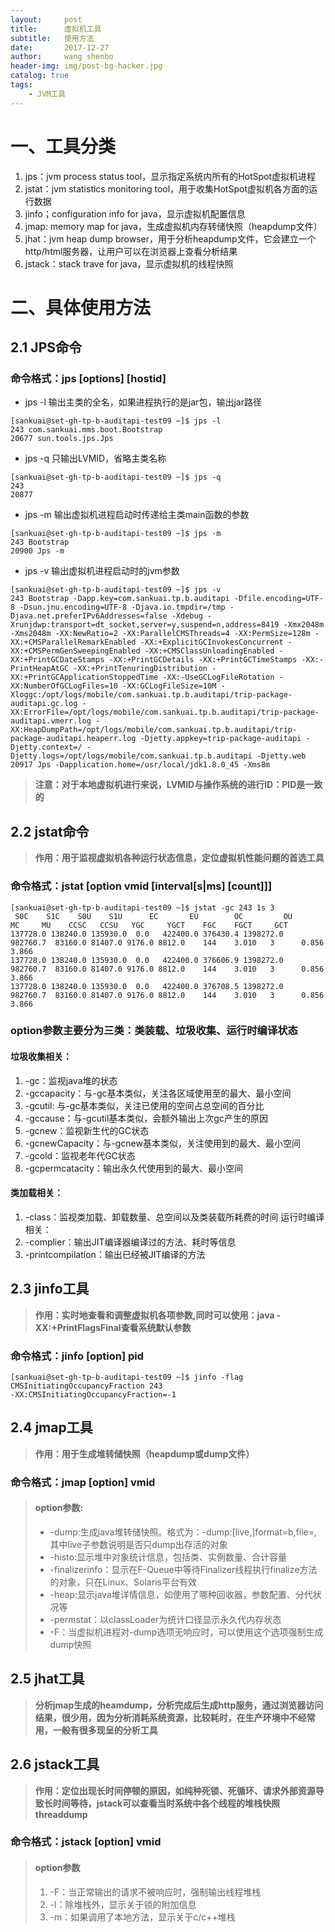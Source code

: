 ```yaml
---
layout:     post
title:      虚拟机工具
subtitle:   使用方法
date:       2017-12-27
author:     wang shenbo
header-img: img/post-bg-hacker.jpg
catalog: true
tags:
    - JVM工具
---
```


# 一、工具分类
  1. jps：jvm process status tool，显示指定系统内所有的HotSpot虚拟机进程
  2. jstat：jvm statistics monitoring tool，用于收集HotSpot虚拟机各方面的运行数据
  3. jinfo；configuration info for java，显示虚拟机配置信息
  4. jmap: memory map for java，生成虚拟机内存转储快照（heapdump文件）
  5. jhat：jvm heap dump browser，用于分析heapdump文件，它会建立一个http/html服务器，让用户可以在浏览器上查看分析结果
  6. jstack：stack trave for java，显示虚拟机的线程快照

# 二、具体使用方法
## 2.1 JPS命令
### 命令格式：jps [options] [hostid]
- jps -l 输出主类的全名，如果进程执行的是jar包，输出jar路径
```
[sankuai@set-gh-tp-b-auditapi-test09 ~]$ jps -l
243 com.sankuai.mms.boot.Bootstrap
20677 sun.tools.jps.Jps
```

-  jps -q 只输出LVMID，省略主类名称
```
[sankuai@set-gh-tp-b-auditapi-test09 ~]$ jps -q
243
20877
```
- jps -m 输出虚拟机进程启动时传递给主类main函数的参数
```
[sankuai@set-gh-tp-b-auditapi-test09 ~]$ jps -m
243 Bootstrap
20900 Jps -m
```
- jps -v 输出虚拟机进程启动时的jvm参数
```
[sankuai@set-gh-tp-b-auditapi-test09 ~]$ jps -v
243 Bootstrap -Dapp.key=com.sankuai.tp.b.auditapi -Dfile.encoding=UTF-8 -Dsun.jnu.encoding=UTF-8 -Djava.io.tmpdir=/tmp -Djava.net.preferIPv6Addresses=false -Xdebug -Xrunjdwp:transport=dt_socket,server=y,suspend=n,address=8419 -Xmx2048m -Xms2048m -XX:NewRatio=2 -XX:ParallelCMSThreads=4 -XX:PermSize=128m -XX:+CMSParallelRemarkEnabled -XX:+ExplicitGCInvokesConcurrent -XX:+CMSPermGenSweepingEnabled -XX:+CMSClassUnloadingEnabled -XX:+PrintGCDateStamps -XX:+PrintGCDetails -XX:+PrintGCTimeStamps -XX:-PrintHeapAtGC -XX:+PrintTenuringDistribution -XX:+PrintGCApplicationStoppedTime -XX:-UseGCLogFileRotation -XX:NumberOfGCLogFiles=10 -XX:GCLogFileSize=10M -Xloggc:/opt/logs/mobile/com.sankuai.tp.b.auditapi/trip-package-auditapi.gc.log -XX:ErrorFile=/opt/logs/mobile/com.sankuai.tp.b.auditapi/trip-package-auditapi.vmerr.log -XX:HeapDumpPath=/opt/logs/mobile/com.sankuai.tp.b.auditapi/trip-package-auditapi.heaperr.log -Djetty.appkey=trip-package-auditapi -Djetty.context=/ -Djetty.logs=/opt/logs/mobile/com.sankuai.tp.b.auditapi -Djetty.web
20917 Jps -Dapplication.home=/usr/local/jdk1.8.0_45 -Xms8m
```

> **注意：对于本地虚拟机进行来说，LVMID与操作系统的进行ID：PID是一致的**

## 2.2 jstat命令
> __作用：用于监视虚拟机各种运行状态信息，定位虚拟机性能问题的首选工具__

### 命令格式：jstat [option vmid [interval[s|ms] [count]]]
```
[sankuai@set-gh-tp-b-auditapi-test09 ~]$ jstat -gc 243 1s 3
 S0C    S1C    S0U    S1U      EC       EU        OC         OU       MC     MU    CCSC   CCSU   YGC     YGCT    FGC    FGCT     GCT
137728.0 138240.0 135930.0  0.0   422400.0 376430.4 1398272.0   982760.7  83160.0 81407.0 9176.0 8812.0    144    3.010   3      0.856    3.866
137728.0 138240.0 135930.0  0.0   422400.0 376606.9 1398272.0   982760.7  83160.0 81407.0 9176.0 8812.0    144    3.010   3      0.856    3.866
137728.0 138240.0 135930.0  0.0   422400.0 376708.5 1398272.0   982760.7  83160.0 81407.0 9176.0 8812.0    144    3.010   3      0.856    3.866
```

### option参数主要分为三类：类装载、垃圾收集、运行时编译状态
#### 垃圾收集相关：
  1. -gc：监视java堆的状态
  2. -gccapacity：与-gc基本类似，关注各区域使用至的最大、最小空间
  3. -gcutil: 与-gc基本类似，关注已使用的空间占总空间的百分比
  4. -gccause：与-gcutil基本类似，会额外输出上次gc产生的原因
  5. -gcnew：监视新生代的GC状态
  6. -gcnewCapacity：与-gcnew基本类似，关注使用到的最大、最小空间
  7. -gcold：监视老年代GC状态
  8. -gcpermcatacity：输出永久代使用到的最大、最小空间

#### 类加载相关：
  1. -class：监视类加载、卸载数量、总空间以及类装载所耗费的时间
运行时编译相关：
  2. -complier：输出JIT编译器编译过的方法、耗时等信息
  3. -printcompilation：输出已经被JIT编译的方法

## 2.3 jinfo工具
> **作用：实时地查看和调整虚拟机各项参数,同时可以使用：java -XX:+PrintFlagsFinal查看系统默认参数** 

### 命令格式：jinfo [option] pid
```
[sankuai@set-gh-tp-b-auditapi-test09 ~]$ jinfo -flag CMSInitiatingOccupancyFraction 243
-XX:CMSInitiatingOccupancyFraction=-1
```

## 2.4 jmap工具
> **作用：用于生成堆转储快照（heapdump或dump文件）**

### 命令格式：jmap [option] vmid
> #### option参数:
>  * -dump:生成java堆转储快照。格式为：-dump:[live,]format=b,file=<filename>,其中live子参数说明是否只dump出存活的对象
>  * -histo:显示堆中对象统计信息，包括类、实例数量、合计容量
>  * -finalizerinfo：显示在F-Queue中等待Finalizer线程执行finalize方法的对象，只在Linux、Solaris平台有效
>  * -heap:显示java堆详情信息，如使用了哪种回收器，参数配置、分代状况等
>  * -permstat：以classLoader为统计口径显示永久代内存状态
>  * -F：当虚拟机进程对-dump选项无响应时，可以使用这个选项强制生成dump快照

## 2.5 jhat工具
> **分析jmap生成的heamdump，分析完成后生成http服务，通过浏览器访问结果，很少用，因为分析消耗系统资源，比较耗时，在生产环境中不经常用，一般有很多现呈的分析工具**

## 2.6 jstack工具
> **作用：定位出现长时间停顿的原因，如纯种死锁、死循环、请求外部资源导致长时间等待，jstack可以查看当时系统中各个线程的堆栈快照threaddump**

### 命令格式：jstack [option] vmid
> #### option参数
>  1. -F：当正常输出的请求不被响应时，强制输出线程堆栈
>  2. -l：除堆栈外，显示关于锁的附加信息
>  3. -m：如果调用了本地方法，显示关于c/c++堆栈
